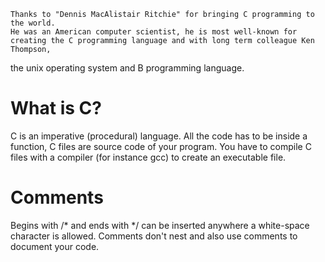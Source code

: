 	Thanks to "Dennis MacAlistair Ritchie" for bringing C programming to the world.
	He was an American computer scientist, he is most well-known for creating the C programming language and with long term colleague Ken Thompson,
the unix operating system and B programming language.

# What is C?
  C is an imperative (procedural) language. All the code has to be inside a function, C files are source code of your program.
  You have to compile C files with a compiler (for instance gcc) to create an executable file.

# Comments
  Begins with /* and ends with */
  can be inserted anywhere a white-space character is allowed. Comments don't nest and also use comments to document your code.
  